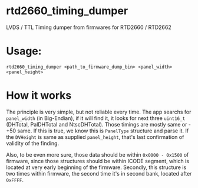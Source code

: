 # rtd2660_timing_dumper
LVDS / TTL Timing dumper from firmwares for RTD2660 / RTD2662

# Usage:

`rtd2660_timing_dumper <path_to_firmware_dump_bin> <panel_width> <panel_height>`

# How it works

The principle is very simple, but not reliable every time. The app searchs for `panel_width` (in Big-Endian),
if it will find it, it looks for next three `uint16_t` (DHTotal, PalDHTotal and NtscDHTotal). Those timings
are mostly same or -+50 same. If this is true, we know this is `PanelType` structure and parse it.
If the `DVHeight` is same as supplied `panel_height`, that's last confirmation of validity of the finding.

Also, to be even more sure, those data should be within `0x0000 - 0x1500` of firmware, since those structures
should be within ICODE segment, which is located at very early beginning of the firmware. Secondly, this structure
is two times within firmware, the second time it's in second bank, located after `0xFFFF`.
